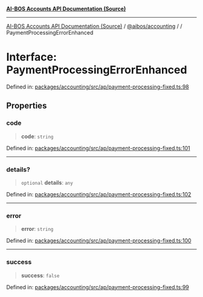 [**AI-BOS Accounts API Documentation (Source)**](../../../README.md)

***

[AI-BOS Accounts API Documentation (Source)](../../../README.md) / [@aibos/accounting](../README.md) / [](../README.md) / PaymentProcessingErrorEnhanced

# Interface: PaymentProcessingErrorEnhanced

Defined in: [packages/accounting/src/ap/payment-processing-fixed.ts:98](https://github.com/pohlai88/accounts/blob/48103fb36d28b2b9bfb33472b6de2f719773cde9/packages/accounting/src/ap/payment-processing-fixed.ts#L98)

## Properties

### code

> **code**: `string`

Defined in: [packages/accounting/src/ap/payment-processing-fixed.ts:101](https://github.com/pohlai88/accounts/blob/48103fb36d28b2b9bfb33472b6de2f719773cde9/packages/accounting/src/ap/payment-processing-fixed.ts#L101)

***

### details?

> `optional` **details**: `any`

Defined in: [packages/accounting/src/ap/payment-processing-fixed.ts:102](https://github.com/pohlai88/accounts/blob/48103fb36d28b2b9bfb33472b6de2f719773cde9/packages/accounting/src/ap/payment-processing-fixed.ts#L102)

***

### error

> **error**: `string`

Defined in: [packages/accounting/src/ap/payment-processing-fixed.ts:100](https://github.com/pohlai88/accounts/blob/48103fb36d28b2b9bfb33472b6de2f719773cde9/packages/accounting/src/ap/payment-processing-fixed.ts#L100)

***

### success

> **success**: `false`

Defined in: [packages/accounting/src/ap/payment-processing-fixed.ts:99](https://github.com/pohlai88/accounts/blob/48103fb36d28b2b9bfb33472b6de2f719773cde9/packages/accounting/src/ap/payment-processing-fixed.ts#L99)
